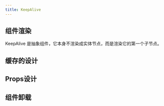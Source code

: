 ```yaml
---
title: KeepAlive
---
```

## 组件渲染
KeepAlive 是抽象组件，它本身不渲染成实体节点，而是渲染它的第一个子节点。

## 缓存的设计

## Props设计

## 组件卸载